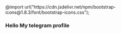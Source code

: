 <link rel="stylesheet" href="https://cdn.jsdelivr.net/npm/bootstrap-icons@1.8.3/font/bootstrap-icons.css">
@import url("https://cdn.jsdelivr.net/npm/bootstrap-icons@1.8.3/font/bootstrap-icons.css");

### Hello My telegram profile <a href=""><i class="bi bi-telegram"></i></a>





